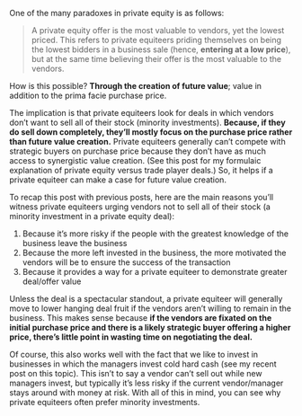 <p>One of the many paradoxes in private equity is as follows:</p><blockquote><p>A private equity offer is the most valuable to vendors, yet the lowest priced. This refers to private equiteers priding themselves on being the lowest bidders in a business sale (hence, <strong>entering at a low price</strong>), but at the same time believing their offer is the most valuable to the vendors.</p></blockquote><p>How is this possible? <strong>Through the creation of future value</strong>; value in addition to the prima facie purchase price.</p><p>The implication is that private equiteers look for deals in which vendors don&#8217;t want to sell all of their stock (minority investments). <strong>Because, if they do sell down completely, they&#8217;ll mostly focus on the purchase price rather than future value creation.</strong> Private equiteers generally can&#8217;t compete with strategic buyers on purchase price because they don&#8217;t have as much access to synergistic value creation. (See this post for my formulaic explanation of private equity versus trade player deals.) So, it helps if a private equiteer can make a case for future value creation.</p><p>To recap this post with previous posts, here are the main reasons you&#8217;ll witness private equiteers urging vendors not to sell all of their stock (a minority investment in a private equity deal):</p><ol><li>Because it&#8217;s more risky if the people with the greatest knowledge of the business leave the business</li><li>Because the more left invested in the business, the more motivated the vendors will be to ensure the success of the transaction</li><li>Because it provides a way for a private equiteer to demonstrate greater deal/offer value</li></ol><p>Unless the deal is a spectacular standout, a private equiteer will generally move to lower hanging deal fruit if the vendors aren&#8217;t willing to remain in the business. This makes sense because <strong>if the vendors are fixated on the initial purchase price and there is a likely strategic buyer offering a higher price, there&#8217;s little point in wasting time on negotiating the deal.</strong></p><p>Of course, this also works well with the fact that we like to invest in businesses in which the managers invest cold hard cash (see my recent post on this topic). This isn&#8217;t to say a vendor can&#8217;t sell out while new managers invest, but typically it&#8217;s less risky if the current vendor/manager stays around with money at risk. With all of this in mind, you can see why private equiteers often prefer minority investments.</p>
